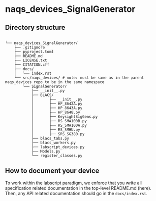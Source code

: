 # naqs_devices_SignalGenerator

## Directory structure

```text

└── naqs_devices_SignalGenerator/
    ├── .gitignore
    ├── pyproject.toml
    ├── README.md
    ├── LICENSE.txt
    ├── CITATION.cff
    ├── docs/
    │   └── index.rst
    └── src/naqs_devices/ # note: must be same as in the parent naqs_devices repo to be in the same namespace
        └── SignalGenerator/
            ├── __init__.py
            ├── BLACS/
            │       ├── __init__.py
            │       ├── HP_8642A.py
            │       ├── HP_8643A.py
            │       ├── HP_8648.py
            │       ├── KeysightSigGens.py
            │       ├── RS_SMA100B.py
            │       ├── RS_SMA100A.py
            │       ├── RS_SMHU.py
            │       ├── SRS_SG380.py
            ├── blacs_tabs.py
            ├── blacs_workers.py
            ├── labscript_devices.py
            ├── Models.py
            └── register_classes.py
```

## How to document your device

To work within the labscript paradigm, we enforce that you write all
specification related documentation in the top-level README.md (here). Then,
any API related documentation should go in the `docs/index.rst`.
